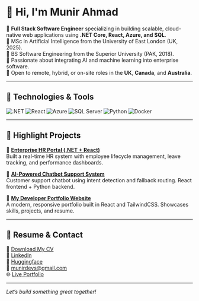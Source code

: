 # 👋 Hi, I'm Munir Ahmad

🔹 **Full Stack Software Engineer** specializing in building scalable, cloud-native web applications using **.NET Core, React, Azure, and SQL**.  
🔹 MSc in Artificial Intelligence from the University of East London (UK, 2025).  
🔹 BS Software Engineering from the Superior University (PAK, 2018).  
🔹 Passionate about integrating AI and machine learning into enterprise software.  
🔹 Open to remote, hybrid, or on-site roles in the **UK**, **Canada**, and **Australia**.

---

## 💼 Technologies & Tools

![.NET](https://img.shields.io/badge/.NET-512BD4?style=for-the-badge&logo=dotnet&logoColor=white)
![React](https://img.shields.io/badge/React-20232a?style=for-the-badge&logo=react&logoColor=61DAFB)
![Azure](https://img.shields.io/badge/Azure-0078D4?style=for-the-badge&logo=microsoft-azure&logoColor=white)
![SQL Server](https://img.shields.io/badge/SQL_Server-CC2927?style=for-the-badge&logo=microsoft-sql-server&logoColor=white)
![Python](https://img.shields.io/badge/Python-3776AB?style=for-the-badge&logo=python&logoColor=white)
![Docker](https://img.shields.io/badge/Docker-2496ED?style=for-the-badge&logo=docker&logoColor=white)

---

## 🚀 Highlight Projects

🔹 **[Enterprise HR Portal (.NET + React)](https://github.com/munirdevs/enterprise-hr-portal)**  
Built a real-time HR system with employee lifecycle management, leave tracking, and performance dashboards.

🔹 **[AI-Powered Chatbot Support System](https://chatbot.codewithmunir.com)**  
Customer support chatbot using intent detection and fallback routing. React frontend + Python backend.

🔹 **[My Developer Portfolio Website](https://codewithmunir.com)**  
A modern, responsive portfolio built in React and TailwindCSS. Showcases skills, projects, and resume.

---

## 📄 Resume & Contact

📄 [Download My CV](https://codewithmunir.com/munir-ahmad-software-engineer-cv.pdf)  
🔗 [LinkedIn](https://www.linkedin.com/in/munir-ahmad/)  
🤗 [Huggingface](https://huggingface.co/munirdevs)  
📧 munirdevs@gmail.com  
🌐 [Live Portfolio](https://codewithmunir.com)

---

*Let’s build something great together!*
